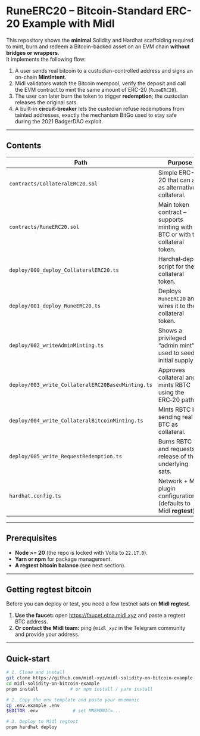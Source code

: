 # RuneERC20 – Bitcoin-Standard ERC-20 Example with Midl

This repository shows the **minimal** Solidity and Hardhat scaffolding required to mint, burn and redeem a Bitcoin-backed asset on an EVM chain **without bridges or wrappers**.  
It implements the following flow:

1. A user sends real bitcoin to a custodian-controlled address and signs an on-chain **MintIntent**.  
2. Midl validators watch the Bitcoin mempool, verify the deposit and call the EVM contract to mint the same amount of ERC-20 (`RuneERC20`).  
3. The user can later burn the token to trigger **redemption**; the custodian releases the original sats.  
4. A built-in **circuit-breaker** lets the custodian refuse redemptions from tainted addresses, exactly the mechanism BitGo used to stay safe during the 2021 BadgerDAO exploit.

---

## Contents

| Path | Purpose |
|------|---------|
| `contracts/CollateralERC20.sol` | Simple ERC-20 that can act as alternative collateral. |
| `contracts/RuneERC20.sol`      | Main token contract – supports minting with BTC or with the collateral token. |
| `deploy/000_deploy_CollateralERC20.ts` | Hardhat‑deploy script for the collateral token. |
| `deploy/001_deploy_RuneERC20.ts`      | Deploys `RuneERC20` and wires it to the collateral token. |
| `deploy/002_writeAdminMinting.ts`     | Shows a privileged “admin mint” used to seed initial supply. |
| `deploy/003_write_CollateralERC20BasedMinting.ts` | Approves collateral and mints RBTC using the ERC‑20 path. |
| `deploy/004_write_CollateralBitcoinMinting.ts`    | Mints RBTC by sending real BTC as collateral. |
| `deploy/005_write_RequestRedemption.ts`           | Burns RBTC and requests release of the underlying sats. |
| `hardhat.config.ts` | Network + Midl plugin configuration (defaults to Midl **regtest**). |

---

## Prerequisites

* **Node >= 20** (the repo is locked with Volta to `22.17.0`).  
* **Yarn or npm** for package management.  
* **A regtest bitcoin balance** (see next section).  

---

## Getting regtest bitcoin

Before you can deploy or test, you need a few testnet sats on **Midl regtest**.

1. **Use the faucet:** open <https://faucet.etna.midl.xyz> and paste a regtest BTC address.  
2. **Or contact the Midl team:** ping `@midl_xyz` in the Telegram community and provide your address.

---

## Quick-start

```bash
# 1. Clone and install
git clone https://github.com/midl-xyz/midl-solidity-on-bitcoin-example.git
cd midl-solidity-on-bitcoin-example
pnpm install            # or npm install / yarn install

# 2. Copy the env template and paste your mnemonic
cp .env.example .env
$EDITOR .env             # set MNEMONIC=...

# 3. Deploy to Midl regtest
pnpm hardhat deploy